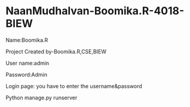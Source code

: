 # NaanMudhalvan-Boomika.R-4018-BIEW

Name:Boomika.R

Project Created by-Boomika.R,CSE,BIEW

User name:admin

Password:Admin

Login page: you have to enter the username&password

Python manage.py runserver
